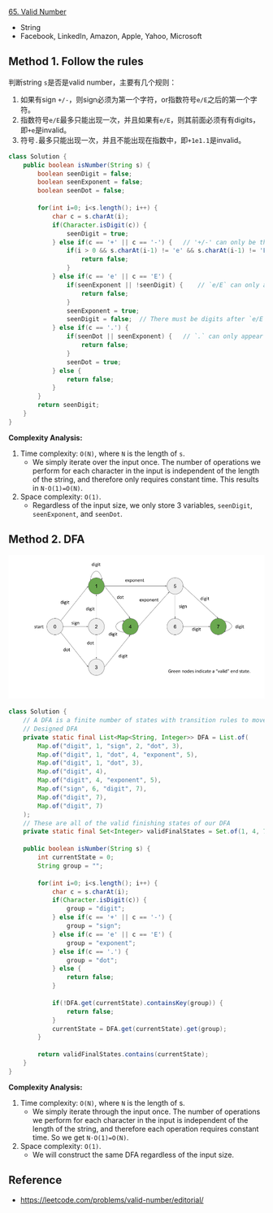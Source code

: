 [65. Valid Number](https://leetcode.com/problems/valid-number/description/)

* String
* Facebook, LinkedIn, Amazon, Apple, Yahoo, Microsoft


## Method 1. Follow the rules
判断string `s`是否是valid number，主要有几个规则：
1. 如果有sign `+/-`，则sign必须为第一个字符，or指数符号`e/E`之后的第一个字符。
2. 指数符号`e/E`最多只能出现一次，并且如果有`e/E`，则其前面必须有有digits，即`+e`是invalid。
3. 符号`.`最多只能出现一次，并且不能出现在指数中，即`+1e1.1`是invalid。
```Java
class Solution {
    public boolean isNumber(String s) {
        boolean seenDigit = false;
        boolean seenExponent = false;
        boolean seenDot = false;

        for(int i=0; i<s.length(); i++) {
            char c = s.charAt(i);
            if(Character.isDigit(c)) {
                seenDigit = true;
            } else if(c == '+' || c == '-') {   // '+/-' can only be the first char or right after `e/E`
                if(i > 0 && s.charAt(i-1) != 'e' && s.charAt(i-1) != 'E') {
                    return false;
                }
            } else if(c == 'e' || c == 'E') {
                if(seenExponent || !seenDigit) {    // `e/E` can only apprear once and after digits
                    return false;
                }
                seenExponent = true;
                seenDigit = false;  // There must be digits after `e/E`
            } else if(c == '.') {
                if(seenDot || seenExponent) {   // `.` can only appear once and cannot exist in exponents
                    return false;
                }
                seenDot = true;
            } else {
                return false;
            }
        }
        return seenDigit;
    }
}
```
**Complexity Analysis:**
1. Time complexity: `O(N)`, where `N` is the length of `s`.
    * We simply iterate over the input once. The number of operations we perform for each character in the input is independent of the length of the string, and therefore only requires constant time. This results in `N⋅O(1)=O(N)`.
2. Space complexity: `O(1)`.
    * Regardless of the input size, we only store 3 variables, `seenDigit`, `seenExponent`, and `seenDot`.


## Method 2. DFA
![](images/65_isNumber_DFA.png)

```Java
class Solution {
    // A DFA is a finite number of states with transition rules to move between them.
    // Designed DFA
    private static final List<Map<String, Integer>> DFA = List.of(
        Map.of("digit", 1, "sign", 2, "dot", 3),
        Map.of("digit", 1, "dot", 4, "exponent", 5),
        Map.of("digit", 1, "dot", 3),
        Map.of("digit", 4),
        Map.of("digit", 4, "exponent", 5),
        Map.of("sign", 6, "digit", 7),
        Map.of("digit", 7),
        Map.of("digit", 7)
    );
    // These are all of the valid finishing states of our DFA
    private static final Set<Integer> validFinalStates = Set.of(1, 4, 7);

    public boolean isNumber(String s) {
        int currentState = 0;
        String group = "";

        for(int i=0; i<s.length(); i++) {
            char c = s.charAt(i);
            if(Character.isDigit(c)) {
                group = "digit";
            } else if(c == '+' || c == '-') {
                group = "sign";
            } else if(c == 'e' || c == 'E') {
                group = "exponent";
            } else if(c == '.') {
                group = "dot";
            } else {
                return false;
            }

            if(!DFA.get(currentState).containsKey(group)) {
                return false;
            }
            currentState = DFA.get(currentState).get(group);
        }

        return validFinalStates.contains(currentState);
    }
}
```
**Complexity Analysis:**
1. Time complexity: `O(N)`, where `N` is the length of s.
    * We simply iterate through the input once. The number of operations we perform for each character in the input is independent of the length of the string, and therefore each operation requires constant time. So we get `N⋅O(1)=O(N)`.
2. Space complexity: `O(1)`.
    * We will construct the same DFA regardless of the input size.



## Reference
* https://leetcode.com/problems/valid-number/editorial/